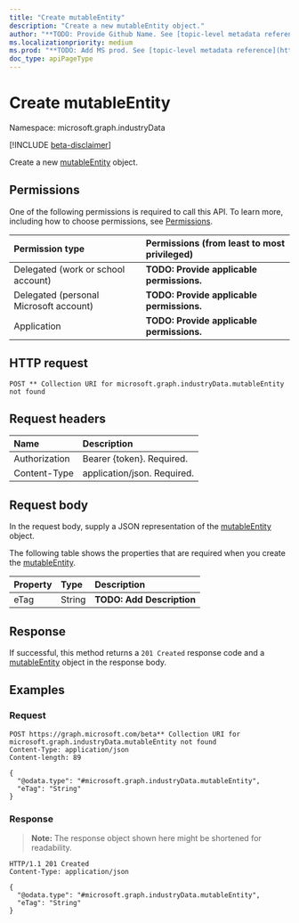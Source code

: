 ```yaml
---
title: "Create mutableEntity"
description: "Create a new mutableEntity object."
author: "**TODO: Provide Github Name. See [topic-level metadata reference](https://msgo.azurewebsites.net/add/document/guidelines/metadata.html#topic-level-metadata)**"
ms.localizationpriority: medium
ms.prod: "**TODO: Add MS prod. See [topic-level metadata reference](https://msgo.azurewebsites.net/add/document/guidelines/metadata.html#topic-level-metadata)**"
doc_type: apiPageType
---
```


# Create mutableEntity
Namespace: microsoft.graph.industryData

[!INCLUDE [beta-disclaimer](../../includes/beta-disclaimer.md)]

Create a new [mutableEntity](../resources/industrydata-mutableentity.md) object.

## Permissions
One of the following permissions is required to call this API. To learn more, including how to choose permissions, see [Permissions](/graph/permissions-reference).

|Permission type|Permissions (from least to most privileged)|
|:---|:---|
|Delegated (work or school account)|**TODO: Provide applicable permissions.**|
|Delegated (personal Microsoft account)|**TODO: Provide applicable permissions.**|
|Application|**TODO: Provide applicable permissions.**|

## HTTP request

<!-- {
  "blockType": "ignored"
}
-->
``` http
POST ** Collection URI for microsoft.graph.industryData.mutableEntity not found
```

## Request headers
|Name|Description|
|:---|:---|
|Authorization|Bearer {token}. Required.|
|Content-Type|application/json. Required.|

## Request body
In the request body, supply a JSON representation of the [mutableEntity](../resources/industrydata-mutableentity.md) object.

The following table shows the properties that are required when you create the [mutableEntity](../resources/industrydata-mutableentity.md).

|Property|Type|Description|
|:---|:---|:---|
|eTag|String|**TODO: Add Description**|



## Response

If successful, this method returns a `201 Created` response code and a [mutableEntity](../resources/industrydata-mutableentity.md) object in the response body.

## Examples

### Request
<!-- {
  "blockType": "request",
  "name": "create_mutableentity_from_"
}
-->
``` http
POST https://graph.microsoft.com/beta** Collection URI for microsoft.graph.industryData.mutableEntity not found
Content-Type: application/json
Content-length: 89

{
  "@odata.type": "#microsoft.graph.industryData.mutableEntity",
  "eTag": "String"
}
```


### Response
>**Note:** The response object shown here might be shortened for readability.
<!-- {
  "blockType": "response",
  "truncated": true,
  "@odata.type": "microsoft.graph.industryData.mutableEntity"
}
-->
``` http
HTTP/1.1 201 Created
Content-Type: application/json

{
  "@odata.type": "#microsoft.graph.industryData.mutableEntity",
  "eTag": "String"
}
```

